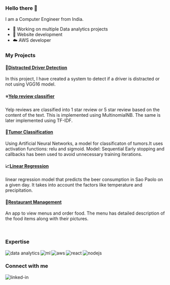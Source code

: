### Hello there 👋
I am a Computer Engineer from India.
- 🔭 Working on multiple Data analytics projects
- 🌱 Website development
- ☁️ AWS developer
<h3>My Projects</h3>
<h4>🚗<a href="https://github.com/janvi08/Distracted-driver-detection-system">Distracted Driver Detection</a></h4>
<p>In this project, I have created a system to detect if a driver is distracted or not using VGG16 model.</p>
<h4>⭐<a href="https://github.com/janvi08/Reviews-classification-NLP-">Yelp review classifier</a></h4>
<p>Yelp reviews are classified into 1 star review or 5 star review based on the content of the text. This is implemented using MultinomialNB. The same is later implemented using TF-IDF.<p>
<h4>🔬<a href="https://github.com/janvi08/ANN">Tumor Classification</a></h4>
<p>Using Artificial Neural Networks, a model for classificaton of tumors.It uses activation functions: relu and sigmoid. Model: Sequential Early stopping and callbacks has been used to avoid unnecessary training iterations.</p>
<h4>📈<a href="https://github.com/janvi08/Linear-Regression---beer-consumption">Linear Regression</a></h4>
<p> linear regression model that predicts the beer consumption in Sao Paolo on a given day. It takes into account the factors like temperature and precipitation.</p>
<h4>🍕<a href="https://github.com/janvi08/Restaurant-Menu-Ordering-system">Restaurant Management</a></h4>
<p>An app to view menus and order food. The menu has detailed description of the food items along with their pictures.</p>
<br>
<h3>Expertise</h3>
<p>
<img align="left" alt="data analytics" src="https://img.shields.io/badge/Data%20analytics-%23F2C811?style=for-the-badge&logo=powerbi&logoColor=black" />
<img align="left" alt="ml" src="https://img.shields.io/badge/Machine%20Learning-%23E2E2E2?style=for-the-badge&logo=tensorflow&logoColor=%23#FF6F00" />
<img align="left" alt="aws" src="https://img.shields.io/badge/Amazon%20AWS-%23232F3E?logo=amazon-aws&logoColor=white&style=for-the-badge" /> 
<img align="left" alt="react" src="https://img.shields.io/badge/react%20-%2320232a.svg?&style=for-the-badge&logo=react&logoColor=%2361DAFB" />
<img align="left" alt="nodejs" src="https://img.shields.io/badge/node.js%20-%2343853D.svg?&style=for-the-badge&logo=node.js&logoColor=white" /></p>
<br>
<h3> Connect with me </h4>
<a href="https://www.linkedin.com/in/janvi-phadtare-793431130/"><img align="left" alt="linked-in" src="https://img.shields.io/badge/linkedin-%230077B5.svg?&style=for-the-badge&logo=linkedin&logoColor=white" /></a>

